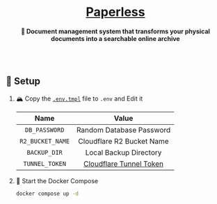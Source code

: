 <!-- name: 🍃 Paperless -->
<h1 align="center"><a href="https://docs.paperless-ngx.com">Paperless</a></h1>

<div align="center">

**🍃 Document management system that transforms your physical documents into a
searchable online archive**

</div>

<br /><br />

## 🔧 Setup

1. 🏔️ Copy the [`.env.tmpl`](./.env.tmpl) file to `.env` and Edit it

   |       Name       |           Value           |
   | :--------------: | :-----------------------: |
   |  `DB_PASSWORD`   | Random Database Password  |
   | `R2_BUCKET_NAME` | Cloudflare R2 Bucket Name |
   |   `BACKUP_DIR`   |  Local Backup Directory   |
   |  `TUNNEL_TOKEN`  | [Cloudflare Tunnel Token] |

   [Cloudflare Tunnel Token]: https://developers.cloudflare.com/cloudflare-one/connections/connect-networks/

2. 🚀 Start the Docker Compose

   ```sh
   docker compose up -d
   ```
